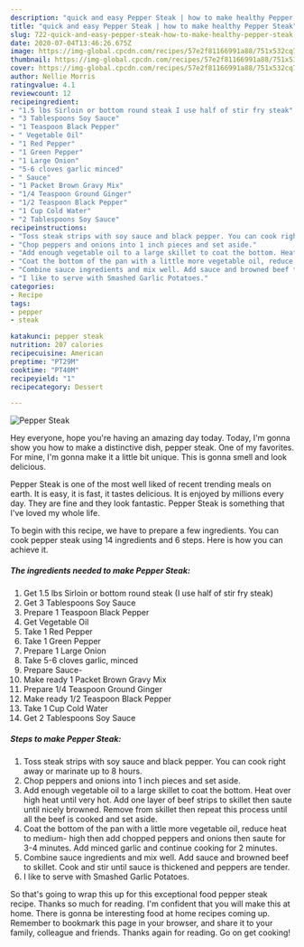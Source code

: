 ```yaml
---
description: "quick and easy Pepper Steak | how to make healthy Pepper Steak"
title: "quick and easy Pepper Steak | how to make healthy Pepper Steak"
slug: 722-quick-and-easy-pepper-steak-how-to-make-healthy-pepper-steak
date: 2020-07-04T13:46:26.675Z
image: https://img-global.cpcdn.com/recipes/57e2f81166991a88/751x532cq70/pepper-steak-recipe-main-photo.jpg
thumbnail: https://img-global.cpcdn.com/recipes/57e2f81166991a88/751x532cq70/pepper-steak-recipe-main-photo.jpg
cover: https://img-global.cpcdn.com/recipes/57e2f81166991a88/751x532cq70/pepper-steak-recipe-main-photo.jpg
author: Nellie Morris
ratingvalue: 4.1
reviewcount: 12
recipeingredient:
- "1.5 lbs Sirloin or bottom round steak I use half of stir fry steak"
- "3 Tablespoons Soy Sauce"
- "1 Teaspoon Black Pepper"
- " Vegetable Oil"
- "1 Red Pepper"
- "1 Green Pepper"
- "1 Large Onion"
- "5-6 cloves garlic minced"
- " Sauce"
- "1 Packet Brown Gravy Mix"
- "1/4 Teaspoon Ground Ginger"
- "1/2 Teaspoon Black Pepper"
- "1 Cup Cold Water"
- "2 Tablespoons Soy Sauce"
recipeinstructions:
- "Toss steak strips with soy sauce and black pepper. You can cook right away or marinate up to 8 hours."
- "Chop peppers and onions into 1 inch pieces and set aside."
- "Add enough vegetable oil to a large skillet to coat the bottom. Heat over high heat until very hot. Add one layer of beef strips to skillet then saute until nicely browned. Remove from skillet then repeat this process until all the beef is cooked and set aside."
- "Coat the bottom of the pan with a little more vegetable oil, reduce heat to medium- high then add chopped peppers and onions then saute for 3-4 minutes. Add minced garlic and continue cooking for 2 minutes."
- "Combine sauce ingredients and mix well. Add sauce and browned beef to skillet. Cook and stir until sauce is thickened and peppers are tender."
- "I like to serve with Smashed Garlic Potatoes."
categories:
- Recipe
tags:
- pepper
- steak

katakunci: pepper steak 
nutrition: 207 calories
recipecuisine: American
preptime: "PT29M"
cooktime: "PT40M"
recipeyield: "1"
recipecategory: Dessert

---
```



![Pepper Steak](https://img-global.cpcdn.com/recipes/57e2f81166991a88/751x532cq70/pepper-steak-recipe-main-photo.jpg)

Hey everyone, hope you're having an amazing day today. Today, I'm gonna show you how to make a distinctive dish, pepper steak. One of my favorites. For mine, I'm gonna make it a little bit unique. This is gonna smell and look delicious.



Pepper Steak is one of the most well liked of recent trending meals on earth. It is easy, it is fast, it tastes delicious. It is enjoyed by millions every day. They are fine and they look fantastic. Pepper Steak is something that I've loved my whole life.


To begin with this recipe, we have to prepare a few ingredients. You can cook pepper steak using 14 ingredients and 6 steps. Here is how you can achieve it.

<!--inarticleads1-->

##### The ingredients needed to make Pepper Steak:

1. Get 1.5 lbs Sirloin or bottom round steak (I use half of stir fry steak)
1. Get 3 Tablespoons Soy Sauce
1. Prepare 1 Teaspoon Black Pepper
1. Get  Vegetable Oil
1. Take 1 Red Pepper
1. Take 1 Green Pepper
1. Prepare 1 Large Onion
1. Take 5-6 cloves garlic, minced
1. Prepare  Sauce-
1. Make ready 1 Packet Brown Gravy Mix
1. Prepare 1/4 Teaspoon Ground Ginger
1. Make ready 1/2 Teaspoon Black Pepper
1. Take 1 Cup Cold Water
1. Get 2 Tablespoons Soy Sauce




<!--inarticleads2-->

##### Steps to make Pepper Steak:

1. Toss steak strips with soy sauce and black pepper. You can cook right away or marinate up to 8 hours.
1. Chop peppers and onions into 1 inch pieces and set aside.
1. Add enough vegetable oil to a large skillet to coat the bottom. Heat over high heat until very hot. Add one layer of beef strips to skillet then saute until nicely browned. Remove from skillet then repeat this process until all the beef is cooked and set aside.
1. Coat the bottom of the pan with a little more vegetable oil, reduce heat to medium- high then add chopped peppers and onions then saute for 3-4 minutes. Add minced garlic and continue cooking for 2 minutes.
1. Combine sauce ingredients and mix well. Add sauce and browned beef to skillet. Cook and stir until sauce is thickened and peppers are tender.
1. I like to serve with Smashed Garlic Potatoes.




So that's going to wrap this up for this exceptional food pepper steak recipe. Thanks so much for reading. I'm confident that you will make this at home. There is gonna be interesting food at home recipes coming up. Remember to bookmark this page in your browser, and share it to your family, colleague and friends. Thanks again for reading. Go on get cooking!
